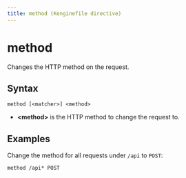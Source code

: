 ```yaml
---
title: method (Kenginefile directive)
---
```


# method

Changes the HTTP method on the request.

## Syntax

```kengine-d
method [<matcher>] <method>
```

-   **&lt;method&gt;** is the HTTP method to change the request to.

## Examples

Change the method for all requests under `/api` to `POST`:

```kengine-d
method /api* POST
```
